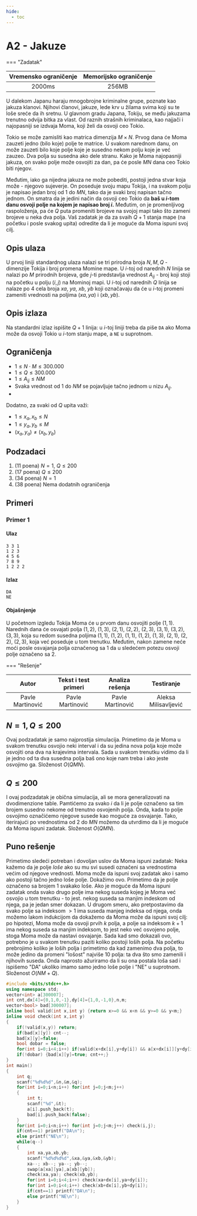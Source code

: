 ```yaml
---
hide:
  - toc
---
```


# A2 - Jakuze

=== "Zadatak"

 | Vremensko ograničenje | Memorijsko ograničenje |
 |:-:|:-:|
 | 2000ms | 256MB |

 U dalekom Japanu haraju mnogobrojne kriminalne grupe, poznate kao jakuza klanovi. Njihovi članovi, jakuze, lede krv u žilama svima koji su te loše sreće da ih sretnu. U glavnom gradu Japana, Tokiju, se među jakuzama trenutno odvija bitka za vlast. Od raznih strašnih kriminalaca, kao najjači i najopasniji se izdvaja Moma, koji želi da osvoji ceo Tokio.

 Tokio se može zamisliti kao matrica dimenzija $M\times N$. Prvog dana će Moma zauzeti jedno (bilo koje) polje te matrice. U svakom narednom danu, on može zauzeti bilo koje polje koje je susedno nekom polju koje je već zauzeo. Dva polja su susedna ako dele stranu. Kako je Moma najopasniji jakuza, on svako polje može osvojiti za dan, pa će posle $MN$ dana ceo Tokio biti njegov.

 Međutim, iako ga nijedna jakuza ne može pobediti, postoji jedna stvar koja može - njegovo sujeverje. On poseduje svoju mapu Tokija, i na svakom polju je napisao jedan broj od $1$ do $MN$, tako da je svaki broj napisan tačno jednom. On smatra da je jedini način da osvoji ceo Tokio da **baš u $i$-tom danu osvoji polje na kojem je napisao broj $i$.** Međutim, on je promenljivog raspoloženja, pa će $Q$ puta promeniti brojeve na svojoj mapi tako što zameni brojeve u neka dva polja. Vaš zadatak je da za svaih $Q+1$ stanja mape (na početku i posle svakog upita) odredite da li je moguće da Moma ispuni svoj cilj.

## Opis ulaza

 U prvoj liniji standardnog ulaza nalazi se tri prirodna broja $N,M,Q$ - dimenzije Tokija i broj promena Momine mape. U $i$-toj od narednih $N$ linija se nalazi po $M$ prirodnih brojeva, gde $j$-ti predstavlja vrednost $A_{ij}$ - broj koji stoji na početku u polju $(i,j)$ na Mominoj mapi. U $i$-toj od narednih $Q$ linija se nalaze po $4$ cela broja $xa$, $ya$, $xb$, $yb$ koji označavaju da će u $i$-toj promeni zameniti vrednosti na poljima $(xa,ya)$ i $(xb,yb)$.

## Opis izlaza

 Na standardni izlaz ispišite $Q+1$ linija: u $i$-toj liniji treba da piše `DA` ako Moma može da osvoji Tokio u $i$-tom stanju mape, a `NE` u suprotnom.

## Ograničenja

- $1 \leq N\cdot M\leq 300.000$
- $1 \leq Q\leq 300.000$
- $1 \leq A_{ij} \leq NM$
- Svaka vrednost od $1$ do $NM$ se pojavljuje tačno jednom u nizu $A_{ij}$.
-

 Dodatno, za svaki od $Q$ upita važi:

- $1 \leq x_a,x_b \leq N$
- $1 \leq y_a,y_b \leq M$
- $(x_a,y_a)\neq(x_b,y_b)$

## Podzadaci

 1. (11 poena)  $N=1$, $Q\leq200$
 2. (17 poena)  $Q\leq200$
 3. (34 poena)  $N=1$
 4. (38 poena)  Nema dodatnih ograničenja

## Primeri

### Primer 1

#### Ulaz

 ```
 3 3 1
 1 2 3
 4 5 6
 7 8 9
 1 2 2 2
 ```

#### Izlaz

 ```
 DA
 NE
 ```

#### Objašnjenje

 U početnom izgledu Tokija Moma će u prvom danu osvojiti polje $(1,1)$. Narednih dana će osvajati polja $(1,2)$, $(1,3)$, $(2,1)$, $(2,2)$, $(2,3)$, $(3,1)$, $(3,2)$, $(3,3)$, koja su redom susedna poljima $(1,1)$, $(1,2)$, $(1,1)$, $(1,2)$, $(1,3)$, $(2,1)$, $(2,2)$, $(2,3)$, koja već poseduje u tom trenutku. Međutim, nakon zamene neće moći posle osvajanja polja označenog sa $1$ da u sledećem potezu osvoji polje označeno sa $2$.

=== "Rešenje"

 | Autor | Tekst i test primeri | Analiza rеšenja | Testiranje |
 |:-:|:-:|:-:|:-:|
 | Pavle Martinović | Pavle Martinović | Pavle Martinović | Aleksa Milisavljević |

## $N=1,Q\leq200$

 Ovaj podzadatak je samo najprostija simulacija. Primetimo da je Moma u svakom trenutku osvojio neki interval i da su jedina nova polja koje može osvojiti ona dva na krajevima intervala. Sada u svakom trenutku vidimo da li je jedno od ta dva susedna polja baš ono koje nam treba i ako jeste osvojimo ga. Složenost $O(QMN)$.

## $Q\leq200$

 I ovaj podzadatak je obična simulacija, ali se mora generalizovati na dvodimenzione table. Pamtićemo za svako $i$ da li je polje označeno sa tim brojem susedno nekome od trenutno osvojenih polja. Onda, kada to polje osvojimo označićemo njegove susede kao moguće za osvajanje. Tako, iterirajući po vrednostima od $2$ do $MN$ možemo da utvrdimo da li je moguće da Moma ispuni zadatak. Složenost $O(QMN)$.

## Puno rešenje

 Primetimo sledeći potreban i dovoljan uslov da Moma ispuni zadatak:
 Neka kažemo da je polje *loše* ako su mu svi susedi označeni sa vrednostima većim od njegove vrednosti. Moma može da ispuni svoj zadatak ako i samo ako postoji tačno jedno loše polje.
 Dokažimo ovo. Primetimo da je polje označeno sa brojem $1$ svakako loše. Ako je moguće da Moma ispuni zadatak onda svako drugo polje ima nekog suseda kojeg je Moma već osvojio u tom trenutku - to jest. nekog suseda sa manjim indeskom od njega, pa je jedan smer dokazan. U drugom smeru, ako pretpostavimo da svako polje sa indeksom $>1$ ima suseda manjeg indeksa od njega, onda možemo lakom indukcijom da dokažemo da Moma može da ispuni svoj cilj: po hipotezi, Moma može da osvoji prvih $k$ polja, a polje sa indeksom $k+1$ ima nekog suseda sa manjim indeksom, to jest neko već osvojeno polje, stoga Moma može da nastavi osvajanje.
 Sada kad smo dokazali ovo, potrebno je u svakom trenutku paziti koliko postoji loših polja. Na početku prebrojimo koliko je loših polja i primetimo da kad zamenimo dva polja, to može jedino da promeni "lošost"  najviše $10$ polja: ta dva što smo zamenili i njihovih suseda. Onda naprosto ažuriramo da li su ona postala loša sad i ispišemo "DA" ukoliko imamo samo jedno loše polje i "NE" u suprotnom. Složenost $O(NM+Q)$.

 ``` cpp title="05_jakuze.cpp" linenums="1"
 #include <bits/stdc++.h>
 using namespace std;
 vector<int> a[300007];
 int cnt,dx[4]={0,1,0,-1},dy[4]={1,0,-1,0},n,m;
 vector<bool> bad[300007];
 inline bool valid(int x,int y) {return x>=0 && x<n && y>=0 && y<m;}
 inline void check(int x,int y)
 {
     if(!valid(x,y)) return;
     if(bad[x][y]) cnt--;
     bad[x][y]=false;
     bool dobar = false;
     for(int i=0;i<4;i++) if(valid(x+dx[i],y+dy[i]) && a[x+dx[i]][y+dy[i]]<a[x][y]) dobar = true;
     if(!dobar) {bad[x][y]=true; cnt++;}
 }
 int main()
 {
     int q;
     scanf("%d%d%d",&n,&m,&q);
     for(int i=0;i<n;i++) for(int j=0;j<m;j++)
     {
         int t;
         scanf("%d",&t);
         a[i].push_back(t);
         bad[i].push_back(false);
     }
     for(int i=0;i<n;i++) for(int j=0;j<m;j++) check(i,j);
     if(cnt==1) printf("DA\n");
     else printf("NE\n");
     while(q--)
     {
         int xa,ya,xb,yb;
         scanf("%d%d%d%d",&xa,&ya,&xb,&yb);
         xa--; xb--; ya--; yb--;
         swap(a[xa][ya],a[xb][yb]);
         check(xa,ya); check(xb,yb);
         for(int i=0;i<4;i++) check(xa+dx[i],ya+dy[i]);
         for(int i=0;i<4;i++) check(xb+dx[i],yb+dy[i]);
         if(cnt==1) printf("DA\n");
         else printf("NE\n");
     }
 }

 ```
